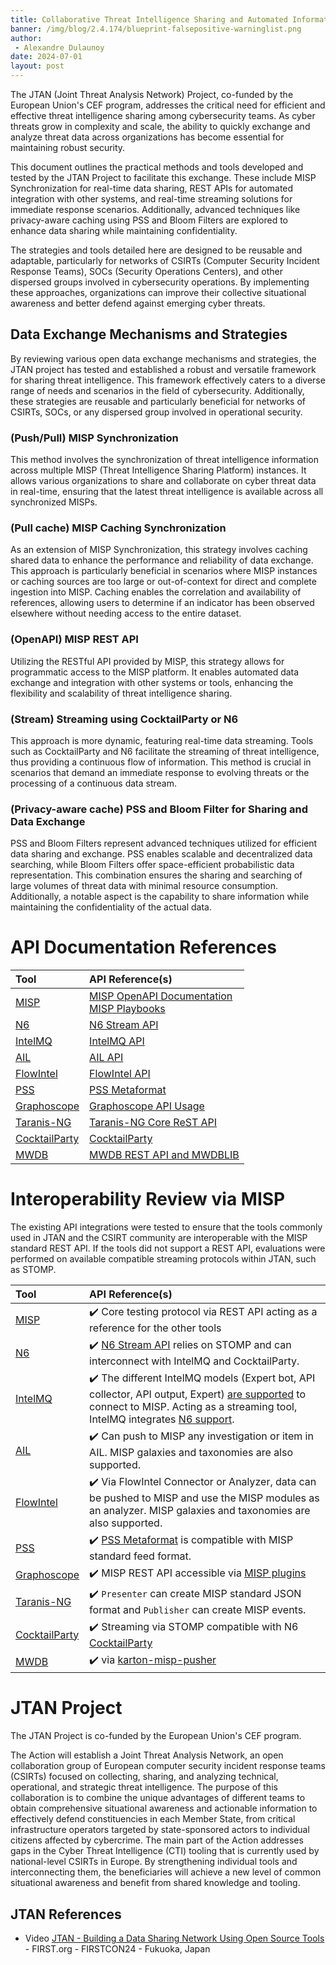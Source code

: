 ```yaml
---
title: Collaborative Threat Intelligence Sharing and Automated Information Exchange - Insights from the JTAN Project Experience 
banner: /img/blog/2.4.174/blueprint-falsepositive-warninglist.png
author:
 - Alexandre Dulaunoy 
date: 2024-07-01
layout: post
---
```


The JTAN (Joint Threat Analysis Network) Project, co-funded by the European Union's CEF program, addresses the critical need for efficient and effective threat intelligence sharing among cybersecurity teams. As cyber threats grow in complexity and scale, the ability to quickly exchange and analyze threat data across organizations has become essential for maintaining robust security.

This document outlines the practical methods and tools developed and tested by the JTAN Project to facilitate this exchange. These include MISP Synchronization for real-time data sharing, REST APIs for automated integration with other systems, and real-time streaming solutions for immediate response scenarios. Additionally, advanced techniques like privacy-aware caching using PSS and Bloom Filters are explored to enhance data sharing while maintaining confidentiality.

The strategies and tools detailed here are designed to be reusable and adaptable, particularly for networks of CSIRTs (Computer Security Incident Response Teams), SOCs (Security Operations Centers), and other dispersed groups involved in cybersecurity operations. By implementing these approaches, organizations can improve their collective situational awareness and better defend against emerging cyber threats.

## Data Exchange Mechanisms and Strategies

By reviewing various open data exchange mechanisms and strategies, the JTAN project has tested and established a robust and versatile framework for sharing threat intelligence. This framework effectively caters to a diverse range of needs and scenarios in the field of cybersecurity. Additionally, these strategies are reusable and particularly beneficial for networks of CSIRTs, SOCs, or any dispersed group involved in operational security.

### (Push/Pull) MISP Synchronization

This method involves the synchronization of threat intelligence information across multiple MISP (Threat Intelligence Sharing Platform) instances. It allows various organizations to share and collaborate on cyber threat data in real-time, ensuring that the latest threat intelligence is available across all synchronized MISPs.

### (Pull cache) MISP Caching Synchronization

As an extension of MISP Synchronization, this strategy involves caching shared data to enhance the performance and reliability of data exchange. This approach is particularly beneficial in scenarios where MISP instances or caching sources are too large or out-of-context for direct and complete ingestion into MISP. Caching enables the correlation and availability of references, allowing users to determine if an indicator has been observed elsewhere without needing access to the entire dataset.

### (OpenAPI) MISP REST API

Utilizing the RESTful API provided by MISP, this strategy allows for programmatic access to the MISP platform. It enables automated data exchange and integration with other systems or tools, enhancing the flexibility and scalability of threat intelligence sharing.

### (Stream) Streaming using CocktailParty or N6

This approach is more dynamic, featuring real-time data streaming. Tools such as CocktailParty and N6 facilitate the streaming of threat intelligence, thus providing a continuous flow of information. This method is crucial in scenarios that demand an immediate response to evolving threats or the processing of a continuous data stream.

### (Privacy-aware cache) PSS and Bloom Filter for Sharing and Data Exchange

PSS and Bloom Filters represent advanced techniques utilized for efficient data sharing and exchange. PSS enables scalable and decentralized data searching, while Bloom Filters offer space-efficient probabilistic data representation. This combination ensures the sharing and searching of large volumes of threat data with minimal resource consumption. Additionally, a notable aspect is the capability to share information while maintaining the confidentiality of the actual data.

# API Documentation References

| Tool | API Reference(s) |
|:----|:---|
| [MISP](https://www.misp-project.org/) | [MISP OpenAPI Documentation](https://www.misp-project.org/openapi/)<br />[MISP Playbooks](https://github.com/MISP/misp-playbooks) |
| [N6](https://github.com/CERT-Polska/n6) | [N6 Stream API](https://n6.readthedocs.io/usage/streamapi/) |
| [IntelMQ](https://github.com/certtools/intelmq) | [IntelMQ API](https://intelmq.readthedocs.io/en/latest/user/intelmq-api.html) |
| [AIL](https://www.ail-project.org/) | [AIL API](https://github.com/ail-project/ail-framework/blob/master/doc/api.md) |
| [FlowIntel](https://flowintel.github.io/) | [FlowIntel API](https://flowintel.github.io/flowintel-doc/#/docs/api) |
| [PSS](https://github.com/hashlookup/private-search-set) | [PSS Metaformat](https://github.com/hashlookup/private-search-set?tab=readme-ov-file#meta-format) |
| [Graphoscope](https://github.com/cert-lv/graphoscope) | [Graphoscope API Usage](https://github.com/cert-lv/graphoscope?tab=readme-ov-file#api-usage-demo) |
| [Taranis-NG](https://github.com/SK-CERT/Taranis-NG) | [Taranis-NG Core ReST API](https://github.com/SK-CERT/Taranis-NG/tree/main/src/core/api) |
| [CocktailParty](https://github.com/flowintel/cocktailparty) | [CocktailParty](https://github.com/flowintel/cocktailparty/tree/stomp) |
| [MWDB](https://github.com/CERT-Polska/mwdb-core) | [MWDB REST API and MWDBLIB](https://mwdb.readthedocs.io/en/latest/user-guide/8-REST-and-mwdblib.html) |

# Interoperability Review via MISP

The existing API integrations were tested to ensure that the tools commonly used in JTAN and the CSIRT community are interoperable with the MISP standard REST API. If the tools did not support a REST API, evaluations were performed on available compatible streaming protocols within JTAN, such as STOMP.

| Tool | API Reference(s) |
|:----|:---|
| [MISP](https://www.misp-project.org/) | ✔️ Core testing protocol via REST API acting as a reference for the other tools |
| [N6](https://github.com/CERT-Polska/n6) | ✔️ [N6 Stream API](https://n6.readthedocs.io/usage/streamapi/) relies on STOMP and can interconnect with IntelMQ and CocktailParty. |
| [IntelMQ](https://github.com/certtools/intelmq) | ✔️ The different IntelMQ models (Expert bot, API collector, API output, Expert) [are supported](https://intelmq.readthedocs.io/en/develop/user/MISP-Integrations.html) to connect to MISP. Acting as a streaming tool, IntelMQ integrates [N6 support](https://intelmq.readthedocs.io/en/develop/user/n6-integrations.html). |
| [AIL](https://www.ail-project.org/) | ✔️ Can push to MISP any investigation or item in AIL. MISP galaxies and taxonomies are also supported. |
| [FlowIntel](https://flowintel.github.io/) | ✔️ Via FlowIntel Connector or Analyzer, data can be pushed to MISP and use the MISP modules as an analyzer. MISP galaxies and taxonomies are also supported. |
| [PSS](https://github.com/hashlookup/private-search-set) | ✔️ [PSS Metaformat](https://github.com/hashlookup/private-search-set?tab=readme-ov-file#meta-format) is compatible with MISP standard feed format. |
| [Graphoscope](https://github.com/cert-lv/graphoscope) | ✔️ MISP REST API accessible via [MISP plugins](https://github.com/cert-lv/graphoscope/tree/master/plugins/src/misp) |
| [Taranis-NG](https://github.com/SK-CERT/Taranis-NG) | ✔️ `Presenter` can create MISP standard JSON format and `Publisher` can create MISP events. |
| [CocktailParty](https://github.com/flowintel/cocktailparty) | ✔️ Streaming via STOMP compatible with N6 [CocktailParty](https://github.com/flowintel/cocktailparty/tree/stomp) |
| [MWDB](https://github.com/CERT-Polska/mwdb-core) | ✔️ via [karton-misp-pusher](https://github.com/CERT-Polska/karton-misp-pusher) |

# JTAN Project

The JTAN Project is co-funded by the European Union's CEF program.

The Action will establish a Joint Threat Analysis Network, an open collaboration group of European computer security incident response teams (CSIRTs) focused on collecting, sharing, and analyzing technical, operational, and strategic threat intelligence. The purpose of this collaboration is to combine the unique advantages of different teams to obtain comprehensive situational awareness and actionable information to effectively defend constituencies in each Member State, from critical infrastructure operators targeted by state-sponsored actors to individual citizens affected by cybercrime. The main part of the Action addresses gaps in the Cyber Threat Intelligence (CTI) tooling that is currently used by national-level CSIRTs in Europe. By strengthening individual tools and interconnecting them, the beneficiaries will achieve a new level of common situational awareness and benefit from shared knowledge and tooling.

## JTAN References

- Video [JTAN - Building a Data Sharing Network Using Open Source Tools](https://www.youtube.com/watch?v=lcSO6O-9YRk) - FIRST.org - FIRSTCON24 - Fukuoka, Japan

